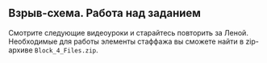 ## Взрыв-схема. Работа над заданием

Смотрите следующие видеоуроки и старайтесь повторить за Леной. Необходимые для работы элементы стаффажа вы сможете найти в zip-архиве `Block_4_Files.zip`.